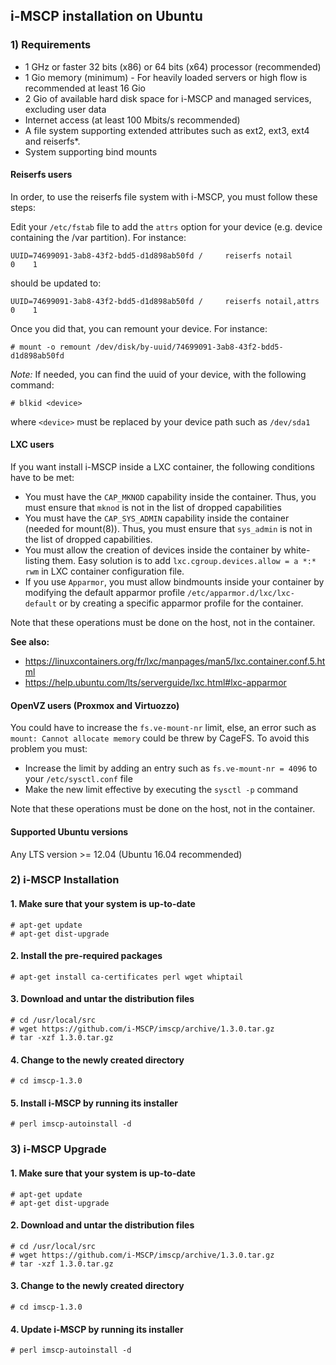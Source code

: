 ## i-MSCP installation on Ubuntu

### 1) Requirements

- 1 GHz or faster 32 bits (x86) or 64 bits (x64) processor (recommended)
- 1 Gio memory (minimum) - For heavily loaded servers or high flow is recommended at least 16 Gio
- 2 Gio of available hard disk space for i-MSCP and managed services, excluding user data
- Internet access (at least 100 Mbits/s recommended)
- A file system supporting extended attributes such as ext2, ext3, ext4 and reiserfs*.
- System supporting bind mounts

#### Reiserfs users

In order, to use the reiserfs file system with i-MSCP, you must follow these steps:

Edit your `/etc/fstab` file to add the `attrs` option for your device (e.g. device containing the /var partition). For
instance:

```
UUID=74699091-3ab8-43f2-bdd5-d1d898ab50fd /     reiserfs notail          0    1
```

should be updated to:

```
UUID=74699091-3ab8-43f2-bdd5-d1d898ab50fd /     reiserfs notail,attrs    0    1
```

Once you did that, you can remount your device. For instance:

```
# mount -o remount /dev/disk/by-uuid/74699091-3ab8-43f2-bdd5-d1d898ab50fd
```

*Note:* If needed, you can find the uuid of your device, with the following command:

```
# blkid <device>
```

where `<device>` must be replaced by your device path such as `/dev/sda1`

#### LXC users

If you want install i-MSCP inside a LXC container, the following conditions have to be met:

- You must have the `CAP_MKNOD` capability inside the container. Thus, you must ensure that `mknod` is not in the list
  of dropped capabilities
- You must have the `CAP_SYS_ADMIN` capability inside the container (needed for mount(8)). Thus, you must ensure that
  `sys_admin` is not in the list of dropped capabilities.
- You must allow the creation of devices inside the container by white-listing them. Easy solution is to add
  `lxc.cgroup.devices.allow = a *:* rwm` in LXC container configuration file.
- If you use `Apparmor`, you must allow bindmounts inside your container by modifying the default apparmor profile
  `/etc/apparmor.d/lxc/lxc-default` or by creating a specific apparmor profile for the container.

Note that these operations must be done on the host, not in the container.

**See also:**

- https://linuxcontainers.org/fr/lxc/manpages/man5/lxc.container.conf.5.html
- https://help.ubuntu.com/lts/serverguide/lxc.html#lxc-apparmor

#### OpenVZ users (Proxmox and Virtuozzo)

You could have to increase the `fs.ve-mount-nr` limit, else, an error such as `mount: Cannot allocate memory` could be
threw by CageFS. To avoid this problem you must:

- Increase the limit by adding an entry such as `fs.ve-mount-nr = 4096` to your `/etc/sysctl.conf` file
- Make the new limit effective by executing the `sysctl -p` command

Note that these operations must be done on the host, not in the container.

#### Supported Ubuntu versions

Any LTS version >= 12.04 (Ubuntu 16.04 recommended)

### 2) i-MSCP Installation

#### 1. Make sure that your system is up-to-date

    # apt-get update
    # apt-get dist-upgrade

#### 2. Install the pre-required packages

    # apt-get install ca-certificates perl wget whiptail

#### 3. Download and untar the distribution files

    # cd /usr/local/src
    # wget https://github.com/i-MSCP/imscp/archive/1.3.0.tar.gz
    # tar -xzf 1.3.0.tar.gz

#### 4. Change to the newly created directory

    # cd imscp-1.3.0

#### 5. Install i-MSCP by running its installer

    # perl imscp-autoinstall -d

### 3) i-MSCP Upgrade

#### 1. Make sure that your system is up-to-date

    # apt-get update
    # apt-get dist-upgrade

#### 2. Download and untar the distribution files

    # cd /usr/local/src
    # wget https://github.com/i-MSCP/imscp/archive/1.3.0.tar.gz
    # tar -xzf 1.3.0.tar.gz

#### 3. Change to the newly created directory

    # cd imscp-1.3.0

#### 4. Update i-MSCP by running its installer

    # perl imscp-autoinstall -d

